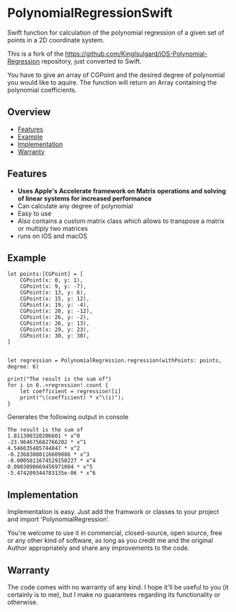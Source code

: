 # PolynomialRegressionSwift
Swift function for calculation of the polynomial regression of a given set of points in a 2D coordinate system.

This is a fork of the https://github.com/KingIsulgard/iOS-Polynomial-Regression repository, just converted to Swift.

You have to give an array of CGPoint and the desired degree of polynomial you would like to aquire. The function will return an Array containing the polynomial coefficients. 

## Overview
* [Features](#features)
* [Example](#example)
* [Implementation](#implementation)
* [Warranty](#warranty)

## Features
- **Uses Apple's Accelerate framework on Matrix operations and solving of linear systems for increased performance**
- Can calculate any degree of polynomial
- Easy to use
- Also contains a custom matrix class which allows to transpose a matrix or multiply two matrices
- runs on iOS and macOS

## Example

    let points:[CGPoint] = [
        CGPoint(x: 0, y: 1),
        CGPoint(x: 9, y: -7),
        CGPoint(x: 13, y: 6),
        CGPoint(x: 15, y: 12),
        CGPoint(x: 19, y: -4),
        CGPoint(x: 20, y: -12),
        CGPoint(x: 26, y: -2),
        CGPoint(x: 26, y: 13),
        CGPoint(x: 29, y: 23),
        CGPoint(x: 30, y: 30),
    ]


    let regression = PolynomialRegression.regression(withPoints: points, degree: 6)
    
    print("The result is the sum of")
    for i in 0..<regression!.count {
        let coefficient = regression![i]
        print("\(coefficient) * x^\(i)");
    }

Generates the following output in console
```
The result is the sum of
1.011300320206601 * x^0
-23.964675682766202 * x^1
4.546635485744847 * x^2
-0.23683080116609886 * x^3
-0.0005811674529158227 * x^4
0.0003090669456971004 * x^5
-5.474209344783135e-06 * x^6
```

## Implementation
Implementation is easy. Just add the framwork or classes to your project and import 'PolynomialRegression'.

You're welcome to use it in commercial, closed-source, open source, free or any other kind of software, as long as you credit me and the original Author appropriately and share any improvements to the code.

## Warranty
The code comes with no warranty of any kind. I hope it'll be useful to you (it certainly is to me), but I make no guarantees regarding its functionality or otherwise.
